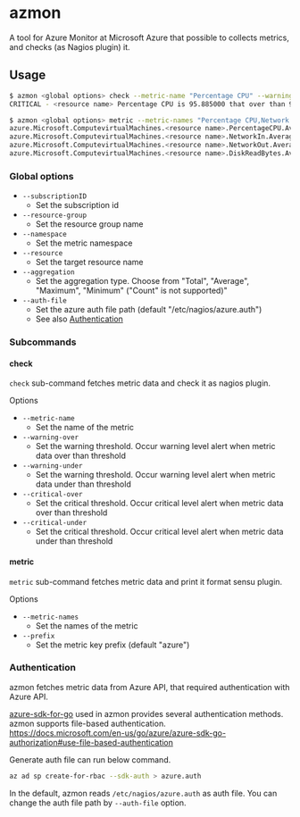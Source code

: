 azmon
=====

A tool for Azure Monitor at Microsoft Azure that possible to collects metrics, and checks (as Nagios plugin) it.


## Usage

```bash
$ azmon <global options> check --metric-name "Percentage CPU" --warning-over 70 --critical-over 90
CRITICAL - <resource name> Percentage CPU is 95.885000 that over than 90.000000
```

```bash
$ azmon <global options> metric --metric-names "Percentage CPU,Network In,Network Out,Disk Read Bytes"
azure.Microsoft.ComputevirtualMachines.<resource name>.PercentageCPU.Average     5.932500        1550223420
azure.Microsoft.ComputevirtualMachines.<resource name>.NetworkIn.Average         37235.038462    1550223420
azure.Microsoft.ComputevirtualMachines.<resource name>.NetworkOut.Average        5743.250000     1550223420
azure.Microsoft.ComputevirtualMachines.<resource name>.DiskReadBytes.Average     0.000000        1550223420
```

### Global options

- `--subscriptionID`
    - Set the subscription id 
- `--resource-group`
    - Set the resource group name
- `--namespace`
    - Set the metric namespace
- `--resource`
    - Set the target resource name
- `--aggregation`
    - Set the aggregation type. Choose from "Total", "Average", "Maximum", "Minimum" ("Count" is not supported)"
- `--auth-file`
    - Set the azure auth file path (default "/etc/nagios/azure.auth")
    - See also [Authentication](#authentication)

### Subcommands

#### check

`check` sub-command fetches metric data and check it as nagios plugin.  

Options  

- `--metric-name`
    - Set the name of the metric
- `--warning-over`
    - Set the warning threshold. Occur warning level alert when metric data over than threshold 
- `--warning-under`
    - Set the warning threshold. Occur warning level alert when metric data under than threshold
- `--critical-over`
    - Set the critical threshold. Occur critical level alert when metric data over than threshold
- `--critical-under`
    - Set the critical threshold. Occur critical level alert when metric data under than threshold 

#### metric

`metric` sub-command fetches metric data and print it format sensu plugin.

Options  

- `--metric-names`
    - Set the names of the metric
- `--prefix`
    - Set the metric key prefix (default "azure")


### Authentication

azmon fetches metric data from Azure API, that required authentication with Azure API.    

[azure-sdk-for-go](https://github.com/Azure/azure-sdk-for-go) used in azmon provides several authentication methods.  
azmon supports file-based authentication.        
https://docs.microsoft.com/en-us/go/azure/azure-sdk-go-authorization#use-file-based-authentication  

Generate auth file can run below command.   

```bash
az ad sp create-for-rbac --sdk-auth > azure.auth
```

In the default, azmon reads `/etc/nagios/azure.auth` as auth file. You can change the auth file path by `--auth-file` option.
